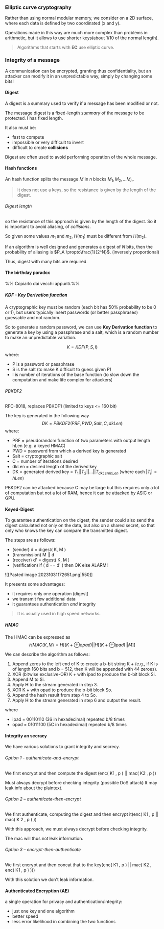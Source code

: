 ### Elliptic curve cryptography
Rather than using normal modular memory, we consider on a 2D surface, where each data is defined by two coordinated (x and y).

Operations made in this way are much more complex than problems in arithmetic, but it allows to use shorter keys(about 1/10 of the normal length).

> Algorithms that starts with **EC** use elliptic curve.
### Integrity of a message
A communication can be encrypted, granting thus confidentiality, but an attacker can modify it in an unpredictable way, simply by changing some bits! 
#### Digest
A digest is a summary used to verify if a message has been modified or not.

The message digest is a fixed-length *summary* of the message to be protected. I has fixed length.

It also must be:
- fast to compute
- impossible or very difficult to invert
- difficult to create **collisions**

Digest are often used to avoid performing operation of the whole message.
#### Hash functions
An hash function splits the message $M$ in $n$ blocks $M_1,M_2,\dots M_n$.

> It does not use a keys, so the resistance is given by the length of the digest.
###### Digest length
so the resistance of this approach is given by the length of the digest. So it is important to avoid aliasing, of *collisions*.

So given some values $m_1$ and $m_2$, $H(m_1)$ must be different from $H(m_2)$.

If an algorithm is well designed and generates a digest of $N$ bits, then the probability of aliasing is $P_A \propto\frac{1}{2^N}$. (inversely proportional)

Thus, digest with many bits are required.
#### The birthday paradox
%% Copiarlo dai vecchi appunti.%%
##### KDF - Key Derivation function
A cryptographic key must be random (each bit has 50% probability to be 0 or 1), but users typically insert passwords (or better passphrases) guessable and not random.

So to generate a random password, we can use **Key Derivation function** to generate a key by using a passphrase and a salt, which is a random number to make an unpredictable variation.

$$K=KDF(P,S,I)$$
where:
- P is a password or passphrase
- S is the salt (to make K difficult to guess given P)
- I is number of iterations of the base function (to slow down the computation and make life complex for attackers)
###### PBKDF2
RFC-8018, replaces PBKDF1 (limited to keys <= 160 bit)

The key is generated in the following way
$$DK = PBKDF2( PRF, PWD, Salt, C, dkLen )$$
where:
- PRF = pseudorandom function of two parameters with output length hLen (e.g. a keyed HMAC)
- PWD = password from which a derived key is generated
- Salt = cryptographic salt
- C = number of iterations desired
- dkLen = desired length of the derived key
- DK = generated derived key = $T_1 || T_2 || \dots || T_{dkLen/hLen}$ (where each $| T_i | = hLen$)

PBKDF2 can be attacked because C may be large but this requires only a lot of computation but not a lot of RAM, hence it can be attacked by ASIC or GPU.

#### Keyed-Digest
To guarantee authentication on the digest, the sender could also send the digest calculated not only on the data, but also on a shared secret, so that only who knows the key can compare the transmitted digest.

The steps are as follows:
- (sender) d = digest( K, M )
- (transmission) M || d
- (receiver) d' = digest( K, M )
- (verification) if ( d == d' ) then OK else ALARM!

![[Pasted image 20231031172651.png|550]]

It presents some advantages:
- it requires only one operation (digest)
- we transmit few additional data
- it guarantees authentication *and* integrity

> It is usually used in high speed networks.
##### HMAC
The HMAC can be expressed as
$$HMAC(K, M) = H[(K + ⊕ opad) || H[(K + ⊕ ipad) || M]]$$

We can describe the algorithm as follows:
1. Append zeros to the left end of K to create a b-bit string K + (e.g., if K is of
length 160 bits and b = 512, then K will be appended with 44 zeroes).
2. XOR (bitwise exclusive-OR) K + with ipad to produce the b-bit block Si.
3. Append M to Si.
4. Apply H to the stream generated in step 3.
5. XOR K + with opad to produce the b-bit block So.
6. Append the hash result from step 4 to So.
7. Apply H to the stream generated in step 6 and output the result.

where
- ipad = 00110110 (36 in hexadecimal) repeated b/8 times
- opad = 01011100 (5C in hexadecimal) repeated b/8 times
#### Integrity an secracy
We have various solutions to grant integrity and secrecy.
###### Option 1 - authenticate-and-encrypt
We first encrypt and then compute the digest (enc( K1 , p ) || mac( K2 , p ))

Must always decrypt before checking integrity (possible DoS attack)
It may leak info about the plaintext.
###### Option 2 – authenticate-then-encrypt
We first authenticate, computing the digest and then encrypt it(enc( K1 , p || mac( K 2 , p ) ))

With this approach, we must always decrypt before checking integrity.

The mac will thus not leak information.
###### Option 3 – encrypt-then-authenticate
We first encrypt and then concat that to the key(enc( K1 , p ) || mac( K2 , enc( K1 , p ) )))

With this solution we don't leak information.
#### Authenticated Encryption (AE)
a single operation for privacy and authentication/integrity:
- just one key and one algorithm
- better speed
- less error likelihood in combining the two functions